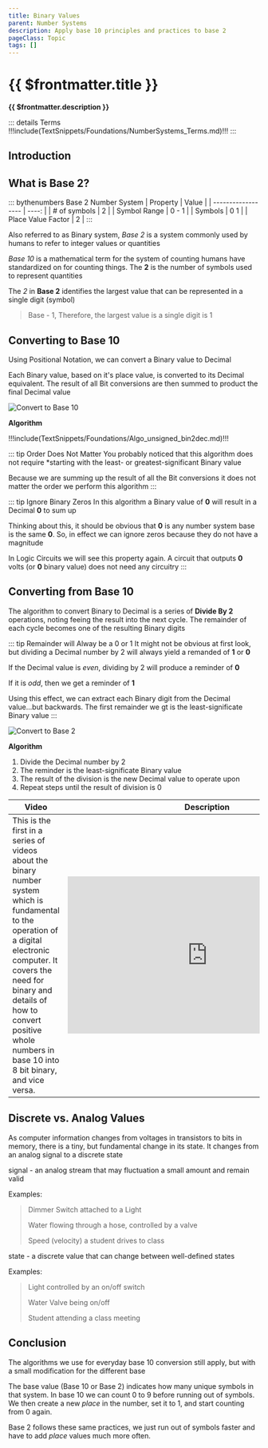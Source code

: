 ```yaml
---
title: Binary Values
parent: Number Systems
description: Apply base 10 principles and practices to base 2
pageClass: Topic
tags: []
---
```


# {{ $frontmatter.title }}
**{{ $frontmatter.description }}**

<KeyConcepts :ConceptArray= "[
{
  Concept:'Apply base 10 concepts to base 2',
  Details:'With minor changes, the same processes work with binary numbers'
},
{  
  Concept:'Converting between base 10 and base 2',
  Details:'While computers perform best in binary, humans still require results in decimal'  
}
]" />

::: details Terms
!!!include(TextSnippets/Foundations/NumberSystems_Terms.md)!!!
:::

## Introduction

## What is **Base 2**?

::: bythenumbers Base 2 Number System
| Property           | Value |
| ------------------ | ----: |
| # of symbols       |     2 |
| Symbol Range       | 0 - 1 |
| Symbols            |   0 1 |
| Place Value Factor |     2 |
:::

Also referred to as Binary system, *Base 2* is a system commonly used by humans to refer to integer values or quantities

*Base 10* is a mathematical term for the system of counting humans have standardized on for counting things. The **2** is the number of symbols used to represent quantities

The *2* in **Base 2** identifies the largest value that can be represented in a single digit (symbol)
> Base - 1, Therefore, the largest value is a single digit is 1

## Converting to Base 10

Using Positional Notation, we can convert a Binary value to Decimal

Each Binary value, based on it's place value, is converted to its Decimal equivalent. The result of all Bit conversions are then summed to product the final Decimal value

![Convert to Base 10](/images/NumberSystems/Base2_ConvertToBase10.png)

**Algorithm**

!!!include(TextSnippets/Foundations/Algo_unsigned_bin2dec.md)!!!

::: tip Order Does Not Matter
You probably noticed that this algorithm does not require *starting with the least- or greatest-significant Binary value

Because we are summing up the result of all the Bit conversions it does not matter the order we perform this algorithm
:::

::: tip Ignore Binary Zeros
In this algorithm a Binary value of **0** will result in a Decimal **0** to sum up

Thinking about this, it should be obvious that **0** is any number system base is the same **0**. So, in effect we can ignore zeros because they do not have a magnitude

In Logic Circuits we will see this property again. A circuit that outputs **0** volts (or **0** binary value) does not need any circuitry
:::


## Converting from Base 10

The algorithm to convert Binary to Decimal is a series of  **Divide By 2** operations, noting feeing the result into the next cycle. The remainder of each cycle becomes one of the resulting Binary digits

::: tip Remainder will Alway be a 0 or 1
It might not be obvious at first look, but dividing a Decimal number by 2 will always yield a remanded of **1** or **0**

If the Decimal value is *even*, dividing by 2 will produce a reminder of **0**

If it is *odd*, then we get a reminder of **1**

Using this effect, we can extract each Binary digit from the Decimal value...but backwards. The first remainder we gt is the least-significate Binary value
:::

![Convert to Base 2](/images/NumberSystems/Base2_ConvertFromBase10.png)

**Algorithm**
1. Divide the Decimal number by 2
1. The reminder is the least-significate Binary value
1. The result of the division is the new Decimal value to operate upon
1. Repeat steps until the result of division is 0

| Video | Description |
|-|-|
|This is the first in a series of videos about the binary number system which is fundamental to the operation of a digital electronic computer. It covers the need for binary and details of how to convert positive whole numbers in base 10 into 8 bit binary, and vice versa.|<iframe width="560" height="315" src="https://www.youtube.com/embed/cJNm938Xwao" title="YouTube video player" frameborder="0" allow="accelerometer; autoplay; clipboard-write; encrypted-media; gyroscope; picture-in-picture" allowfullscreen></iframe> |

## Discrete vs. Analog Values

As computer information changes from voltages in transistors to bits in memory, there is a tiny, but fundamental change in its state. It changes from an analog signal to a discrete state

signal - an analog stream that may fluctuation a small amount and remain valid

Examples:
> Dimmer Switch attached to a Light
> 
> Water flowing through a hose, controlled by a valve
> 
> Speed (velocity) a student drives to class

state - a discrete value that can change between well-defined states 

Examples:
> Light controlled by an on/off switch
> 
> Water Valve being on/off
> 
> Student attending a class meeting

## Conclusion

The algorithms we use for everyday base 10 conversion still apply, but with a small modification for the different base

The base value (Base 10 or Base 2) indicates how many unique symbols in that system. In base 10 we can count 0 to 9 before running out of symbols. We then create a new *place* in the number, set it to 1, and start counting from 0 again.

Base 2 follows these same practices, we just run out of symbols faster and have to add *place* values much more often.